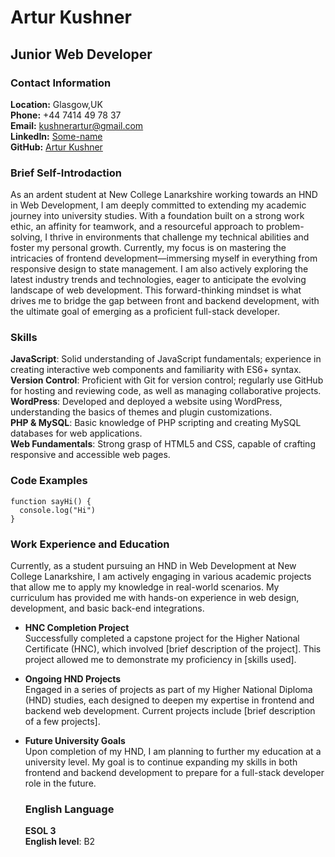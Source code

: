 # Artur Kushner
## Junior Web Developer

### Contact Information
**Location:**  Glasgow,UK  
**Phone:**  +44 7414 49 78 37  
**Email:** [kushnerartur@gmail.com](mailto:kushnerartur@gmail.com)  
**LinkedIn:** [Some-name](#)  
**GitHub:** [Artur Kushner](https://github.com/KyLLlHEP)  

### Brief Self-Introdaction  
As an ardent student at New College Lanarkshire working towards an HND in Web Development, I am deeply committed to extending my academic journey into university studies. With a foundation built on a strong work ethic, an affinity for teamwork, and a resourceful approach to problem-solving, I thrive in environments that challenge my technical abilities and foster my personal growth. Currently, my focus is on mastering the intricacies of frontend development—immersing myself in everything from responsive design to state management. I am also actively exploring the latest industry trends and technologies, eager to anticipate the evolving landscape of web development. This forward-thinking mindset is what drives me to bridge the gap between front and backend development, with the ultimate goal of emerging as a proficient full-stack developer. 

### Skills  
**JavaScript**: Solid understanding of JavaScript fundamentals; experience in creating interactive web components and familiarity with ES6+ syntax.  
**Version Control**: Proficient with Git for version control; regularly use GitHub for hosting and reviewing code, as well as managing collaborative projects.  
**WordPress**: Developed and deployed a website using WordPress, understanding the basics of themes and plugin customizations.  
**PHP & MySQL**: Basic knowledge of PHP scripting and creating MySQL databases for web applications.  
**Web Fundamentals**: Strong grasp of HTML5 and CSS, capable of crafting responsive and accessible web pages.
### Code Examples  
```
function sayHi() {
  console.log("Hi")
}
```  
### Work Experience and Education  

Currently, as a student pursuing an HND in Web Development at New College Lanarkshire, I am actively engaging in various academic projects that allow me to apply my knowledge in real-world scenarios. My curriculum has provided me with hands-on experience in web design, development, and basic back-end integrations.

- **HNC Completion Project**  
  Successfully completed a capstone project for the Higher National Certificate (HNC), which involved [brief description of the project]. This project allowed me to demonstrate my proficiency in [skills used].

- **Ongoing HND Projects**  
  Engaged in a series of projects as part of my Higher National Diploma (HND) studies, each designed to deepen my expertise in frontend and backend web development. Current projects include [brief description of a few projects].

- **Future University Goals**  
  Upon completion of my HND, I am planning to further my education at a university level. My goal is to continue expanding my skills in both frontend and backend development to prepare for a full-stack developer role in the future.  
  ### English Language  
  **ESOL 3**   
   **English level**: B2 
  





